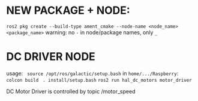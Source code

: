 # NEW PACKAGE + NODE:
``` ros2 pkg create --build-type ament_cmake --node-name <node_name> <package_name> ```
warning: no `-` in node/package names, only `_`

# DC DRIVER NODE
usage: 
``` source /opt/ros/galactic/setup.bash```
in `home/.../Raspberry`:
``` colcon build```
``` . install/setup.bash```
```ros2 run hal_dc_motors motor_driver```

DC Motor Driver is controlled by topic /motor_speed
